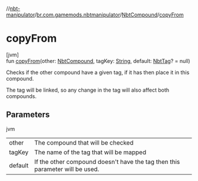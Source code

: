 //[nbt-manipulator](../../../index.md)/[br.com.gamemods.nbtmanipulator](../index.md)/[NbtCompound](index.md)/[copyFrom](copy-from.md)

# copyFrom

[jvm]\
fun [copyFrom](copy-from.md)(other: [NbtCompound](index.md), tagKey: [String](https://kotlinlang.org/api/latest/jvm/stdlib/kotlin/-string/index.html), default: [NbtTag](../-nbt-tag/index.md)? = null)

Checks if the other compound have a given tag, if it has then place it in this compound.

The tag will be linked, so any change in the tag will also affect both compounds.

## Parameters

jvm

| | |
|---|---|
| other | The compound that will be checked |
| tagKey | The name of the tag that will be mapped |
| default | If the other compound doesn't have the tag then this parameter will be used. |
